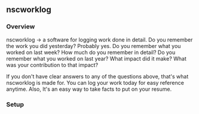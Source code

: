 ## nscworklog
### Overview
nscworklog -> a software for logging work done in detail.
Do you remember the work you did yesterday? Probably yes. Do you remember what you worked on last week? How much do you remember in detail?
Do you remember what you worked on last year? What impact did it make? What was your contribution to that impact?

If you don't have clear answers to any of the questions above, that's what nscworklog is made for. You can log your work today for easy reference anytime.
Also, It's an easy way to take facts to put on your resume.
 
### Setup
